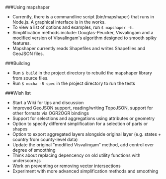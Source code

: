 
###Using mapshaper

- Currently, there is a commandline script (bin/mapshaper) that runs in Node.js. A graphical interface is in the works.
- To view a list of options and examples, run `$ mapshaper -h`.
- Simplification methods include: Douglas-Peucker, Visvalingam and a modified version of Visvalingam's algorithm designed to smooth spiky features.
- Mapshaper currently reads Shapefiles and writes Shapefiles and GeoJSON files.


###Building
- Run `$ build` in the project directory to rebuild the mapshaper library from source files.
- Run `$ mocha -R spec` in the project directory to run the tests


###Wish list

- Start a Wiki for tips and discussion
- Improved GeoJSON support, reading/writing TopoJSON, support for other formats via OGR2OGR bindings
- Support for selections and aggregations using attributes or geometry
- Option to specify different simplification for a selection of parts or shapes
- Option to export aggregated layers alongside original layer (e.g. states + country from county-level data)
- Update the original "modified Visvalingam" method, add control over degree of smoothing
- Think about replacing depencency on old utility functions with underscore.js
- Work on preventing or removing vector intersections
- Experiment with more advanced simplification methods and smoothing
